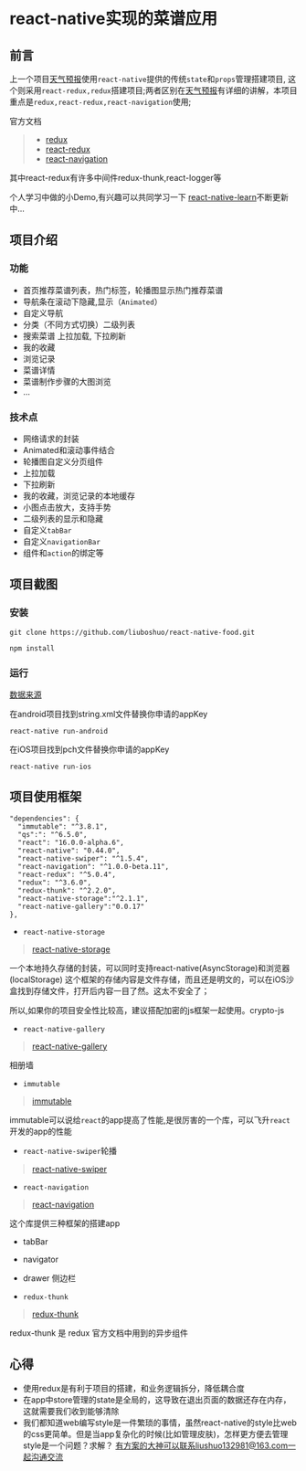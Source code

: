 # react-native实现的菜谱应用


## 前言

上一个项目[天气预报](https://github.com/liuboshuo/react-native-weather)使用```react-native```提供的传统```state```和```props```管理搭建项目, 这个则采用```react-redux,redux```搭建项目;两者区别在[天气预报](https://github.com/liuboshuo/react-native-weather)有详细的讲解，本项目重点是```redux,react-redux,react-navigation```使用;

官方文档
>* [redux](http://redux.js.org/)
>* [react-redux](https://github.com/reactjs/react-redux)
>* [react-navigation](https://reactnavigation.org/)

其中react-redux有许多中间件redux-thunk,react-logger等

个人学习中做的小Demo,有兴趣可以共同学习一下
[react-native-learn](https://github.com/liuboshuo/react-native)不断更新中...


## 项目介绍


### 功能

* 首页推荐菜谱列表，热门标签，轮播图显示热门推荐菜谱
* 导航条在滚动下隐藏,显示（```Animated```）
* 自定义导航
* 分类（不同方式切换）二级列表
* 搜索菜谱 上拉加载, 下拉刷新
* 我的收藏
* 浏览记录
* 菜谱详情
* 菜谱制作步骤的大图浏览
* ...

### 技术点

* 网络请求的封装
* Animated和滚动事件结合
* 轮播图自定义分页组件
* 上拉加载
* 下拉刷新
* 我的收藏，浏览记录的本地缓存
* 小图点击放大，支持手势
* 二级列表的显示和隐藏
* 自定义```tabBar```
* 自定义```navigationBar```
* 组件和```action```的绑定等

## 项目截图



### 安装

```
git clone https://github.com/liuboshuo/react-native-food.git
```

```
npm install
```


### 运行

[数据来源](https://www.juhe.cn/docs/api/id/46/aid/129)

在android项目找到string.xml文件替换你申请的appKey

```
react-native run-android
```

在iOS项目找到pch文件替换你申请的appKey

```
react-native run-ios

```

## 项目使用框架

```
"dependencies": {
  "immutable": "^3.8.1",
  "qs":": "^6.5.0",
  "react": "16.0.0-alpha.6",
  "react-native": "0.44.0",
  "react-native-swiper": "^1.5.4",
  "react-navigation": "^1.0.0-beta.11",
  "react-redux": "^5.0.4",
  "redux": "^3.6.0",
  "redux-thunk": "^2.2.0",
  "react-native-storage":"^2.1.1",
  "react-native-gallery":"0.0.17"
},
```
* ```react-native-storage```
> [react-native-storage](https://github.com/sunnylqm/react-native-storage)

一个本地持久存储的封装，可以同时支持react-native(AsyncStorage)和浏览器(localStorage)
这个框架的存储内容是文件存储，而且还是明文的，可以在iOS沙盒找到存储文件，打开后内容一目了然。这太不安全了；

所以,如果你的项目安全性比较高，建议搭配加密的js框架一起使用。crypto-js
* ```react-native-gallery```
>[react-native-gallery](https://github.com/ldn0x7dc/react-native-gallery)

相册墙

* ```immutable```
>[immutable](https://github.com/hughfdjackson/immutable)

immutable可以说给```react```的app提高了性能,是很厉害的一个库，可以飞升```react```开发的app的性能

* ```react-native-swiper```轮播
>[react-native-swiper](https://github.com/leecade/react-native-swiper)

* ```react-navigation```
>[react-navigation](https://github.com/react-community/react-navigation)

这个库提供三种框架的搭建app
  * tabBar
  * navigator
  * drawer 侧边栏

* ```redux-thunk```
> [redux-thunk](https://github.com/gaearon/redux-thunk)

redux-thunk 是 redux 官方文档中用到的异步组件

## 心得
* 使用redux是有利于项目的搭建，和业务逻辑拆分，降低耦合度
* 在app中store管理的state是全局的，这导致在退出页面的数据还存在内存，这就需要我们收到能够清除
* 我们都知道web编写style是一件繁琐的事情，虽然react-native的style比web的css更简单。但是当app复杂化的时候(比如管理皮肤)，怎样更方便去管理style是一个问题？求解？ 有方案的大神可以联系liushuo132981@163.com一起沟通交流

